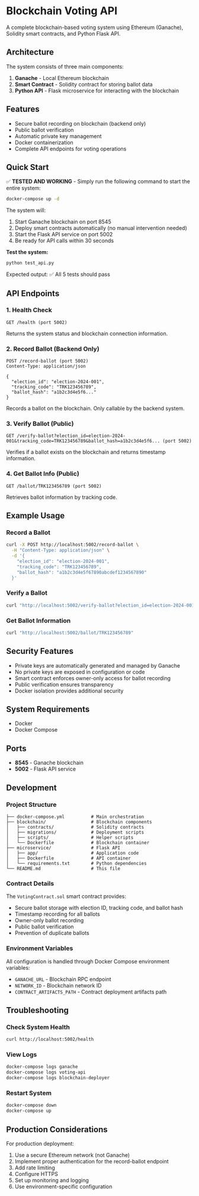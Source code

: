 # Blockchain Voting API

A complete blockchain-based voting system using Ethereum (Ganache), Solidity smart contracts, and Python Flask API.

## Architecture

The system consists of three main components:

1. **Ganache** - Local Ethereum blockchain
2. **Smart Contract** - Solidity contract for storing ballot data
3. **Python API** - Flask microservice for interacting with the blockchain

## Features

- Secure ballot recording on blockchain (backend only)
- Public ballot verification
- Automatic private key management
- Docker containerization
- Complete API endpoints for voting operations

## Quick Start

✅ **TESTED AND WORKING** - Simply run the following command to start the entire system:

```bash
docker-compose up -d
```

The system will:
1. Start Ganache blockchain on port 8545
2. Deploy smart contracts automatically (no manual intervention needed)
3. Start the Flask API service on port 5002
4. Be ready for API calls within 30 seconds

**Test the system:**
```bash
python test_api.py
```

Expected output: ✅ All 5 tests should pass

## API Endpoints

### 1. Health Check
```
GET /health (port 5002)
```
Returns the system status and blockchain connection information.

### 2. Record Ballot (Backend Only)
```
POST /record-ballot (port 5002)
Content-Type: application/json

{
  "election_id": "election-2024-001",
  "tracking_code": "TRK123456789",
  "ballot_hash": "a1b2c3d4e5f6..."
}
```
Records a ballot on the blockchain. Only callable by the backend system.

### 3. Verify Ballot (Public)
```
GET /verify-ballot?election_id=election-2024-001&tracking_code=TRK123456789&ballot_hash=a1b2c3d4e5f6... (port 5002)
```
Verifies if a ballot exists on the blockchain and returns timestamp information.

### 4. Get Ballot Info (Public)
```
GET /ballot/TRK123456789 (port 5002)
```
Retrieves ballot information by tracking code.

## Example Usage

### Record a Ballot
```bash
curl -X POST http://localhost:5002/record-ballot \
  -H "Content-Type: application/json" \
  -d '{
    "election_id": "election-2024-001",
    "tracking_code": "TRK123456789",
    "ballot_hash": "a1b2c3d4e5f67890abcdef1234567890"
  }'
```

### Verify a Ballot
```bash
curl "http://localhost:5002/verify-ballot?election_id=election-2024-001&tracking_code=TRK123456789&ballot_hash=a1b2c3d4e5f67890abcdef1234567890"
```

### Get Ballot Information
```bash
curl "http://localhost:5002/ballot/TRK123456789"
```

## Security Features

- Private keys are automatically generated and managed by Ganache
- No private keys are exposed in configuration or code
- Smart contract enforces owner-only access for ballot recording
- Public verification ensures transparency
- Docker isolation provides additional security

## System Requirements

- Docker
- Docker Compose

## Ports

- **8545** - Ganache blockchain
- **5002** - Flask API service

## Development

### Project Structure
```
├── docker-compose.yml          # Main orchestration
├── blockchain/                 # Blockchain components
│   ├── contracts/              # Solidity contracts
│   ├── migrations/             # Deployment scripts  
│   ├── scripts/                # Helper scripts
│   └── Dockerfile              # Blockchain container
├── microservice/               # Flask API
│   ├── app/                    # Application code
│   ├── Dockerfile              # API container
│   └── requirements.txt        # Python dependencies
└── README.md                   # This file
```

### Contract Details

The `VotingContract.sol` smart contract provides:
- Secure ballot storage with election ID, tracking code, and ballot hash
- Timestamp recording for all ballots
- Owner-only ballot recording
- Public ballot verification
- Prevention of duplicate ballots

### Environment Variables

All configuration is handled through Docker Compose environment variables:
- `GANACHE_URL` - Blockchain RPC endpoint
- `NETWORK_ID` - Blockchain network ID
- `CONTRACT_ARTIFACTS_PATH` - Contract deployment artifacts path

## Troubleshooting

### Check System Health
```bash
curl http://localhost:5002/health
```

### View Logs
```bash
docker-compose logs ganache
docker-compose logs voting-api
docker-compose logs blockchain-deployer
```

### Restart System
```bash
docker-compose down
docker-compose up
```

## Production Considerations

For production deployment:
1. Use a secure Ethereum network (not Ganache)
2. Implement proper authentication for the record-ballot endpoint
3. Add rate limiting
4. Configure HTTPS
5. Set up monitoring and logging
6. Use environment-specific configuration
